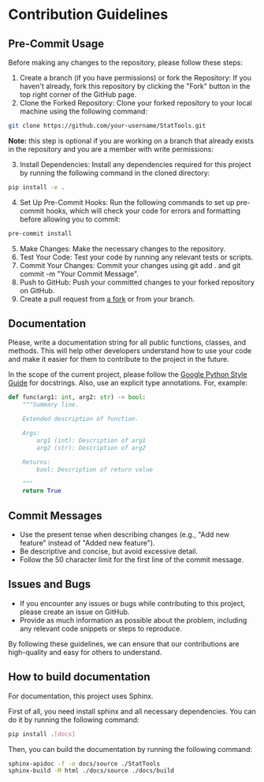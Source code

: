 # Contribution Guidelines

## Pre-Commit Usage

Before making any changes to the repository, please follow these steps:

1. Create a branch (if you have permissions) or fork the Repository: If you haven't already, fork this repository by clicking the "Fork" button in the top right corner of the GitHub page.
2. Clone the Forked Repository: Clone your forked repository to your local machine using the following command:


```bash
git clone https://github.com/your-username/StatTools.git
```

**Note:** this step is optional if you are working on a branch that already exists in the repository and you are a member with write permissions:


3. Install Dependencies: Install any dependencies required for this project by running the following command in the cloned directory:

```bash
pip install -e .
```

4. Set Up Pre-Commit Hooks: Run the following commands to set up pre-commit hooks, which will check your code for errors and formatting before allowing you to commit:

```bash
pre-commit install
```

5. Make Changes: Make the necessary changes to the repository.
6. Test Your Code: Test your code by running any relevant tests or scripts.
7. Commit Your Changes: Commit your changes using git add . and git commit -m "Your Commit Message".
8. Push to GitHub: Push your committed changes to your forked repository on GitHub.
9. Create a pull request from [a fork](https://docs.github.com/en/pull-requests/collaborating-with-pull-requests/proposing-changes-to-your-work-with-pull-requests/creating-a-pull-request-from-a-fork) or from your branch.

## Documentation

Please, write a documentation string for all public functions, classes, and methods. This will help other developers understand how to use your code and make it easier for them to contribute to the project in the future.

In the scope of the current project, please follow the [Google Python Style Guide](https://google.github.io/styleguide/pyguide.html#38-comments-and-docstrings) for docstrings. Also, use an explicit type annotations. For, example:

```python
def func(arg1: int, arg2: str) -> bool:
    """Summary line.

    Extended description of function.

    Args:
        arg1 (int): Description of arg1
        arg2 (str): Description of arg2

    Returns:
        bool: Description of return value

    """
    return True
```

## Commit Messages

* Use the present tense when describing changes (e.g., "Add new feature" instead of "Added new feature").
* Be descriptive and concise, but avoid excessive detail.
* Follow the 50 character limit for the first line of the commit message.

## Issues and Bugs

* If you encounter any issues or bugs while contributing to this project, please create an issue on GitHub.
* Provide as much information as possible about the problem, including any relevant code snippets or steps to reproduce.

By following these guidelines, we can ensure that our contributions are high-quality and easy for others to understand.

## How to build documentation

For documentation, this project uses Sphinx.

First of all, you need install sphinx and all necessary dependencies. You can do it by running the following command:

```bash
pip install .[docs]
```

Then, you can build the documentation by running the following command:

```bash
sphinx-apidoc -f -o docs/source ./StatTools
sphinx-build -M html ./docs/source ./docs/build
```
